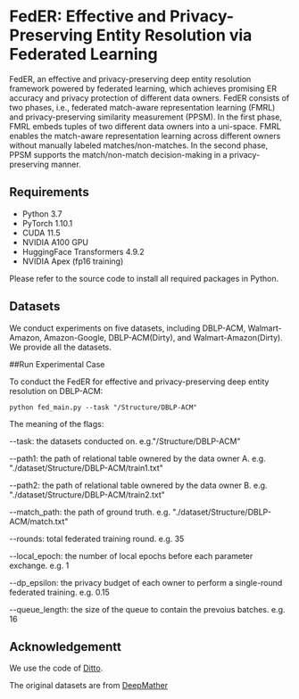 # **FedER: Effective and Privacy-Preserving Entity Resolution via Federated Learning**

FedER, an effective and privacy-preserving deep entity resolution framework powered by federated learning, which achieves promising ER accuracy and privacy protection of different data owners. FedER consists of two phases, i.e., federated match-aware representation learning (FMRL) and privacy-preserving similarity measurement (PPSM). In the first phase, FMRL embeds tuples of two different data owners into a uni-space. FMRL enables the match-aware representation learning across different owners without manually labeled matches/non-matches. In the second phase, PPSM supports the match/non-match decision-making in a privacy-preserving manner. 

## Requirements

* Python 3.7
* PyTorch 1.10.1
* CUDA 11.5
* NVIDIA A100 GPU
* HuggingFace Transformers 4.9.2
* NVIDIA Apex (fp16 training) 

Please refer to the source code to install all required packages in Python.

## Datasets

We conduct experiments on five datasets, including DBLP-ACM, Walmart-Amazon, Amazon-Google, DBLP-ACM(Dirty), and Walmart-Amazon(Dirty). We provide all the datasets. 

##Run Experimental Case

To conduct the FedER for effective and privacy-preserving deep entity resolution on DBLP-ACM:

```
python fed_main.py --task "/Structure/DBLP-ACM"
```

The meaning of the flags:

--task: the datasets conducted on. e.g."/Structure/DBLP-ACM"

--path1: the path of relational table ownered by the data owner A. e.g. "./dataset/Structure/DBLP-ACM/train1.txt"

--path2: the path of relational table ownered by the data owner B. e.g. "./dataset/Structure/DBLP-ACM/train2.txt"

--match_path: the path of ground truth. e.g. "./dataset/Structure/DBLP-ACM/match.txt"

--rounds: total federated training round. e.g. 35

--local_epoch: the number of local epochs before each parameter exchange. e.g. 1

--dp_epsilon: the privacy budget of each owner to perform a single-round federated training. e.g. 0.15


--queue_length: the size of the queue to contain the prevoius batches. e.g. 16


## Acknowledgementt

We use the code of [Ditto](https://github.com/megagonlabs/ditto).

The original datasets are from [DeepMather](https://github.com/anhaidgroup/deepmatcher)

